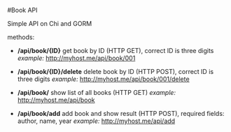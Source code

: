 
#Book API

Simple API on Chi and GORM

methods:
+ **/api/book/{ID}**
get book by ID (HTTP GET), correct ID is three digits
*example:* http://myhost.me/api/book/001 

+ **/api/book/{ID}/delete**
delete book by ID (HTTP POST), correct ID is three digits
*example:* http://myhost.me/api/book/001/delete

+ **/api/book/**
show list of all books (HTTP GET)
*example:* http://myhost.me/api/book

+ **/api/book/add**
add book and show result (HTTP POST), required fields: author, name, year
*example:* http://myhost.me/api/add 